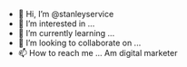- 👋 Hi, I’m @stanleyservice
- 👀 I’m interested in ...
- 🌱 I’m currently learning ...
- 💞️ I’m looking to collaborate on ...
- 📫 How to reach me ...
 Am digital marketer
<!---
stanleyservice/stanleyservice is a ✨ special ✨ repository because its `README.md` (this file) appears on your GitHub profile.
You can click the Preview link to take a look at your changes.
--->
